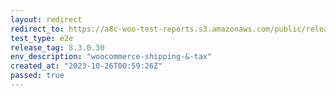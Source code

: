 ```yaml
---
layout: redirect
redirect_to: https://a8c-woo-test-reports.s3.amazonaws.com/public/release/8.3.0.30/woocommerce-shipping-&-tax/e2e/index.html
test_type: e2e
release_tag: 8.3.0.30
env_description: "woocommerce-shipping-&-tax"
created_at: "2023-10-26T00:59:26Z"
passed: true
---
```

